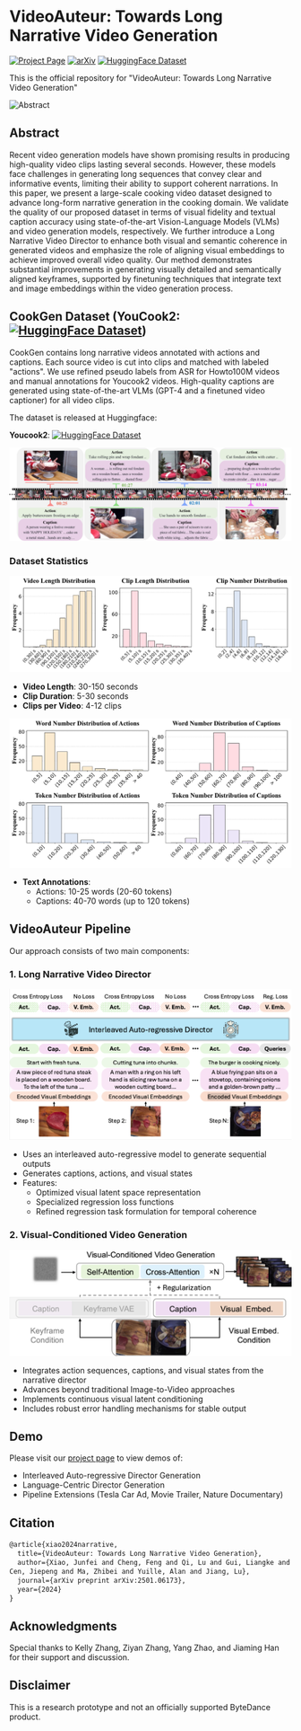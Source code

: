 # VideoAuteur: Towards Long Narrative Video Generation

[![Project Page](https://img.shields.io/badge/Project-Page-green)](https://videoauteur.github.io)
[![arXiv](https://img.shields.io/badge/arXiv-2501.06173-b31b1b)](https://arxiv.org/abs/2501.06173)
[![HuggingFace Dataset](https://img.shields.io/badge/🤗-HuggingFace%20Dataset-blue)](https://huggingface.co/datasets/lambertxiao/CookGen_youcook2)

This is the official repository for "VideoAuteur: Towards Long Narrative Video Generation"


![Abstract](Figures/abstract/teaser_figure.png)

## Abstract

Recent video generation models have shown promising results in producing high-quality video clips lasting several seconds. However, these models face challenges in generating long sequences that convey clear and informative events, limiting their ability to support coherent narrations. In this paper, we present a large-scale cooking video dataset designed to advance long-form narrative generation in the cooking domain. We validate the quality of our proposed dataset in terms of visual fidelity and textual caption accuracy using state-of-the-art Vision-Language Models (VLMs) and video generation models, respectively. We further introduce a Long Narrative Video Director to enhance both visual and semantic coherence in generated videos and emphasize the role of aligning visual embeddings to achieve improved overall video quality. Our method demonstrates substantial improvements in generating visually detailed and semantically aligned keyframes, supported by finetuning techniques that integrate text and image embeddings within the video generation process.

## CookGen Dataset (**YouCook2**: [![HuggingFace Dataset](https://img.shields.io/badge/🤗-HuggingFace%20Dataset-blue)](https://huggingface.co/datasets/lambertxiao/CookGen_youcook2))

CookGen contains long narrative videos annotated with actions and captions. Each source video is cut into clips and matched with labeled "actions". We use refined pseudo labels from ASR for Howto100M videos and manual annotations for Youcook2 videos. High-quality captions are generated using state-of-the-art VLMs (GPT-4 and a finetuned video captioner) for all video clips.

The dataset is released at Huggingface: 

**Youcook2**: [![HuggingFace Dataset](https://img.shields.io/badge/🤗-HuggingFace%20Dataset-blue)](https://huggingface.co/datasets/lambertxiao/CookGen_youcook2)

![Dataset Pipeline](Figures/dataset_info/cookgen_dataset.png)

### Dataset Statistics
![Video Statistics](Figures/dataset_info/video_clip_distribution.png)
- **Video Length**: 30-150 seconds
- **Clip Duration**: 5-30 seconds
- **Clips per Video**: 4-12 clips

![Text Statistics](Figures/dataset_info/word_and_token_number_distribution.png)
- **Text Annotations**:
  - Actions: 10-25 words (20-60 tokens)
  - Captions: 40-70 words (up to 120 tokens)

## VideoAuteur Pipeline

Our approach consists of two main components:

### 1. Long Narrative Video Director
![Director Model](Figures/method/interleaved_director/interleaved_model.png)
- Uses an interleaved auto-regressive model to generate sequential outputs
- Generates captions, actions, and visual states
- Features:
  - Optimized visual latent space representation
  - Specialized regression loss functions
  - Refined regression task formulation for temporal coherence

### 2. Visual-Conditioned Video Generation
![Visual Generation](Figures/method/visual_conditioned_video_generation/visual_conditioned_video_generation.png)
- Integrates action sequences, captions, and visual states from the narrative director
- Advances beyond traditional Image-to-Video approaches
- Implements continuous visual latent conditioning
- Includes robust error handling mechanisms for stable output

## Demo

Please visit our [project page](https://videoauteur.github.io) to view demos of:
- Interleaved Auto-regressive Director Generation
- Language-Centric Director Generation
- Pipeline Extensions (Tesla Car Ad, Movie Trailer, Nature Documentary)

## Citation
```
@article{xiao2024narrative,
  title={VideoAuteur: Towards Long Narrative Video Generation},
  author={Xiao, Junfei and Cheng, Feng and Qi, Lu and Gui, Liangke and Cen, Jiepeng and Ma, Zhibei and Yuille, Alan and Jiang, Lu},
  journal={arXiv preprint arXiv:2501.06173},
  year={2024}
}
```

## Acknowledgments

Special thanks to Kelly Zhang, Ziyan Zhang, Yang Zhao, and Jiaming Han for their support and discussion.

## Disclaimer

This is a research prototype and not an officially supported ByteDance product.

